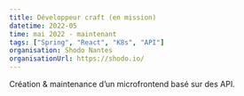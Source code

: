```yaml
---
title: Développeur craft (en mission)
datetime: 2022-05
time: mai 2022 - maintenant
tags: ["Spring", "React", "K8s", "API"]
organisation: Shodo Nantes
organisationUrl: https://shodo.io/
---
```


Création & maintenance d’un microfrontend basé sur des API.
